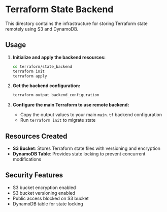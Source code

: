 # Terraform State Backend

This directory contains the infrastructure for storing Terraform state remotely using S3 and DynamoDB.

## Usage

1. **Initialize and apply the backend resources:**
   ```bash
   cd terraform/state_backend
   terraform init
   terraform apply
   ```

2. **Get the backend configuration:**
   ```bash
   terraform output backend_configuration
   ```

3. **Configure the main Terraform to use remote backend:**
   - Copy the output values to your main `main.tf` backend configuration
   - Run `terraform init` to migrate state

## Resources Created

- **S3 Bucket**: Stores Terraform state files with versioning and encryption
- **DynamoDB Table**: Provides state locking to prevent concurrent modifications

## Security Features

- S3 bucket encryption enabled
- S3 bucket versioning enabled
- Public access blocked on S3 bucket
- DynamoDB table for state locking